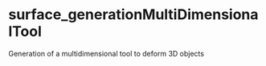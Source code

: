 surface_generationMultiDimensionalTool
======================================

Generation of a multidimensional tool to deform 3D objects

